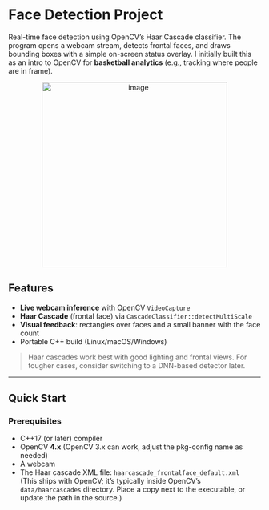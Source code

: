# Face Detection Project

Real-time face detection using OpenCV’s Haar Cascade classifier. The program opens a webcam stream, detects frontal faces, and draws bounding boxes with a simple on-screen status overlay. I initially built this as an intro to OpenCV for **basketball analytics** (e.g., tracking where people are in frame).

<div align="center">
  <img src="https://github.com/user-attachments/assets/c7d8019c-835a-44c1-9f64-8f86c67d500b" alt="image" width="370">
</div>

## Features
- **Live webcam inference** with OpenCV `VideoCapture`
- **Haar Cascade** (frontal face) via `CascadeClassifier::detectMultiScale`
- **Visual feedback**: rectangles over faces and a small banner with the face count
- Portable C++ build (Linux/macOS/Windows)

> Haar cascades work best with good lighting and frontal views. For tougher cases, consider switching to a DNN-based detector later.
---
## Quick Start

### Prerequisites
- C++17 (or later) compiler
- OpenCV **4.x** (OpenCV 3.x can work, adjust the pkg-config name as needed)
- A webcam
- The Haar cascade XML file: `haarcascade_frontalface_default.xml`  
  (This ships with OpenCV; it’s typically inside OpenCV’s `data/haarcascades` directory. Place a copy next to the executable, or update the path in the source.)

